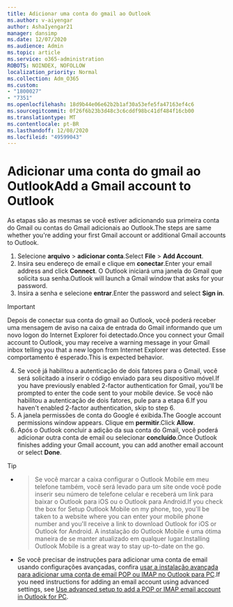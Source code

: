 ```yaml
---
title: Adicionar uma conta do gmail ao Outlook
ms.author: v-aiyengar
author: AshaIyengar21
manager: dansimp
ms.date: 12/07/2020
ms.audience: Admin
ms.topic: article
ms.service: o365-administration
ROBOTS: NOINDEX, NOFOLLOW
localization_priority: Normal
ms.collection: Adm_O365
ms.custom:
- "1800027"
- "7351"
ms.openlocfilehash: 18d9b44e06e62b2b1af30a53efe5fa47163ef4c6
ms.sourcegitcommit: 0f26f6b23b3d48c3c6cddf98bc41df484f16cb00
ms.translationtype: MT
ms.contentlocale: pt-BR
ms.lasthandoff: 12/08/2020
ms.locfileid: "49599043"
---
```

# <a name="add-a-gmail-account-to-outlook"></a><span data-ttu-id="5984d-102">Adicionar uma conta do gmail ao Outlook</span><span class="sxs-lookup"><span data-stu-id="5984d-102">Add a Gmail account to Outlook</span></span>

<span data-ttu-id="5984d-103">As etapas são as mesmas se você estiver adicionando sua primeira conta do Gmail ou contas do Gmail adicionais ao Outlook.</span><span class="sxs-lookup"><span data-stu-id="5984d-103">The steps are same whether you're adding your first Gmail account or additional Gmail accounts to Outlook.</span></span>

1. <span data-ttu-id="5984d-104">Selecione **arquivo**  >  **adicionar conta**.</span><span class="sxs-lookup"><span data-stu-id="5984d-104">Select **File** > **Add Account**.</span></span>
1. <span data-ttu-id="5984d-105">Insira seu endereço de email e clique em **conectar**.</span><span class="sxs-lookup"><span data-stu-id="5984d-105">Enter your email address and click **Connect**.</span></span> <span data-ttu-id="5984d-106">O Outlook iniciará uma janela do Gmail que solicita sua senha.</span><span class="sxs-lookup"><span data-stu-id="5984d-106">Outlook will launch a Gmail window that asks for your password.</span></span> 
1. <span data-ttu-id="5984d-107">Insira a senha e selecione **entrar**.</span><span class="sxs-lookup"><span data-stu-id="5984d-107">Enter the password and select **Sign in**.</span></span>
> [!IMPORTANT]
> <span data-ttu-id="5984d-108">Depois de conectar sua conta do gmail ao Outlook, você poderá receber uma mensagem de aviso na caixa de entrada do Gmail informando que um novo logon do Internet Explorer foi detectado.</span><span class="sxs-lookup"><span data-stu-id="5984d-108">Once you connect your Gmail account to Outlook, you may receive a warning message in your Gmail inbox telling you that a new logon from Internet Explorer was detected.</span></span> <span data-ttu-id="5984d-109">Esse comportamento é esperado.</span><span class="sxs-lookup"><span data-stu-id="5984d-109">This is expected behavior.</span></span>
4. <span data-ttu-id="5984d-110">Se você já habilitou a autenticação de dois fatores para o Gmail, você será solicitado a inserir o código enviado para seu dispositivo móvel.</span><span class="sxs-lookup"><span data-stu-id="5984d-110">If you have previously enabled 2-factor authentication for Gmail, you'll be prompted to enter the code sent to your mobile device.</span></span> <span data-ttu-id="5984d-111">Se você não habilitou a autenticação de dois fatores, pule para a etapa 6.</span><span class="sxs-lookup"><span data-stu-id="5984d-111">If you haven't enabled 2-factor authentication, skip to step 6.</span></span>
1. <span data-ttu-id="5984d-112">A janela permissões de conta do Google é exibida.</span><span class="sxs-lookup"><span data-stu-id="5984d-112">The Google account permissions window appears.</span></span> <span data-ttu-id="5984d-113">Clique em **permitir**.</span><span class="sxs-lookup"><span data-stu-id="5984d-113">Click **Allow**.</span></span>
1. <span data-ttu-id="5984d-114">Após o Outlook concluir a adição da sua conta do Gmail, você poderá adicionar outra conta de email ou selecionar **concluído**.</span><span class="sxs-lookup"><span data-stu-id="5984d-114">Once Outlook finishes adding your Gmail account, you can add another email account or select **Done**.</span></span>
> [!TIP]
- > <span data-ttu-id="5984d-115">Se você marcar a caixa configurar o Outlook Mobile em meu telefone também, você será levado para um site onde você pode inserir seu número de telefone celular e receberá um link para baixar o Outlook para iOS ou o Outlook para Android.</span><span class="sxs-lookup"><span data-stu-id="5984d-115">If you check the box for Setup Outlook Mobile on my phone, too, you'll be taken to a website where you can enter your mobile phone number and you'll receive a link to download Outlook for iOS or Outlook for Android.</span></span> <span data-ttu-id="5984d-116">A instalação do Outlook Mobile é uma ótima maneira de se manter atualizado em qualquer lugar.</span><span class="sxs-lookup"><span data-stu-id="5984d-116">Installing Outlook Mobile is a great way to stay up-to-date on the go.</span></span>
- <span data-ttu-id="5984d-117">Se você precisar de instruções para adicionar uma conta de email usando configurações avançadas, confira [usar a instalação avançada para adicionar uma conta de email POP ou IMAP no Outlook para PC](https://support.microsoft.com/office/change-or-update-email-account-settings-in-outlook-for-windows-560a9065-3c3a-4ec5-a24f-cdb9a8d622a2#bkmk_advanced).</span><span class="sxs-lookup"><span data-stu-id="5984d-117">If you need instructions for adding an email account using advanced settings, see [Use advanced setup to add a POP or IMAP email account in Outlook for PC](https://support.microsoft.com/office/change-or-update-email-account-settings-in-outlook-for-windows-560a9065-3c3a-4ec5-a24f-cdb9a8d622a2#bkmk_advanced).</span></span>
